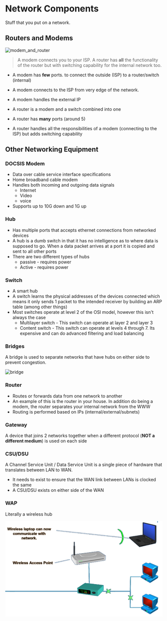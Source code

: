 # Network Components
Stuff that you put on a network.

## Routers and Modems

![modem_and_router](/media/modem_and_router.png)

> A modem connects you to your ISP. A router has **all** the functionality of the router but with switching capability for the internal network too.

* A modem has **few** ports. to connect the outside (ISP) to a router/switch (internal)
* A modem connects to the ISP from very edge of the network.
* A modem handles the external IP


* A router is a modem and a switch combined into one
* A router has **many** ports (around 5)
* A router handles all the responsibilities of a modem (connecting to the ISP) but adds switching capability

## Other Networking Equipment

### DOCSIS Modem

* Data over cable service interface specifications
* Home broadband cable modem
* Handles both incoming and outgoing data signals
  * Internet
  * Video
  * voice
* Supports up to 10G down and 1G up

### Hub

* Has multiple ports that accepts ethernet connections from networked devices
* A hub is a dumb switch in that it has no intelligence as to where data is supposed to go. When a data packet arrives at a port it is copied and sent to all other ports
* There are two different types of hubs
  * passive - requires power
  * Active - requires power

### Switch

* A smart hub
* A switch learns the physical addresses of the devices connected which means it only sends 1 packet to the intended receiver by building an ARP table (among other things)
* Most switches operate at level 2 of the OSI model, however this isn't always the case
  * Multilayer switch - This switch can operate at layer 2 and layer 3 
  * Content switch - This switch can operate at levels 4 through 7. Its expensive and can do advanced filtering and load balancing

### Bridges

A bridge is used to separate networks that have hubs on either side to prevent congestion.

![bridge](/media/bridge.png)

### Router

* Routes or forwards data from one network to another
* An example of this is the router in your house. In addition do being a modem, the router separates your internal network from the WWW
* Routing is performed based on IPs (internal/external/subnets)

### Gateway

A device that joins 2 networks together when a different protocol (**NOT a different medium**) is used on each side

### CSU/DSU
A Channel Service Unit / Data Service Unit is a single piece of hardware that translates between LAN to WAN.
* It needs to exist to ensure that the WAN link between LANs is clocked the same
* A CSU/DSU exists on either side of the WAN

### WAP

Literally a wireless hub

![WAP](media/WAP.png)